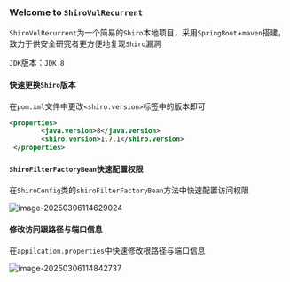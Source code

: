 ### Welcome to `ShiroVulRecurrent`

`ShiroVulRecurrent`为一个简易的`Shiro`本地项目，采用`SpringBoot`+`maven`搭建，致力于供安全研究者更方便地复现`Shiro`漏洞

`JDK`版本：`JDK_8`



#### 快速更换`Shiro`版本

在`pom.xml`文件中更改`<shiro.version>`标签中的版本即可

```xml
<properties>
        <java.version>8</java.version>
        <shiro.version>1.7.1</shiro.version>
 </properties>
```



#### `ShiroFilterFactoryBean`快速配置权限

在`ShiroConfig`类的`shiroFilterFactoryBean`方法中快速配置访问权限

![image-20250306114629024](https://img-1325537595.cos.ap-beijing.myqcloud.com/undefinedimage-20250306114629024.png)



#### 修改访问跟路径与端口信息

在`appilcation.properties`中快速修改根路径与端口信息

![image-20250306114842737](https://img-1325537595.cos.ap-beijing.myqcloud.com/undefinedimage-20250306114842737.png)
